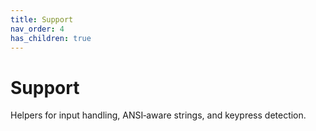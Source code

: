 ```yaml
---
title: Support
nav_order: 4
has_children: true
---
```


# Support

Helpers for input handling, ANSI‑aware strings, and keypress detection.

